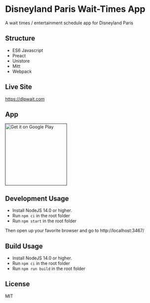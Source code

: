 # Disneyland Paris Wait-Times App

A wait times / entertainment schedule app for Disneyland Paris

## Structure
- ES6 Javascript
- Preact
- Unistore
- Mitt
- Webpack

## Live Site
https://dlpwait.com

## App
<a href=''><img alt='Get it on Google Play' width='200' src='https://play.google.com/intl/en_us/badges/static/images/badges/en_badge_web_generic.png'/></a>

## Development Usage
- Install NodeJS 14.0 or higher.
- Run `npm ci` in the root folder
- Run `npm start` in the root folder

Then open up your favorite browser and go to http://localhost:3467/

## Build Usage
- Install NodeJS 14.0 or higher.
- Run `npm ci` in the root folder
- Run `npm run build` in the root folder

## License

MIT
